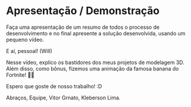 # Apresentação / Demonstração
Faça uma apresentação de um resumo de todos o processo de desenvolvimento e no final apresente a solução desenvolvida, usando um pequeno vídeo.

E aí, pessoal! (Will)

Nesse  vídeo, explico os bastidores dos meus projetos de modelagem 3D. Além disso, como bônus, fizemos uma animação da famosa banana do Fortnite! 🍌✨


Espero que goste de nosso trabalho! :D

Abraços,
Equipe, Vitor Grnato, Kleberson Lima.
